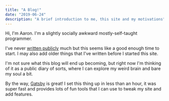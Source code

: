```yaml
---
title: "A Blog!"
date: "2019-06-24"
description: "A brief introduction to me, this site and my motivations"
---
```


Hi, I'm Aaron. I'm a slightly socially awkward mostly-self-taught programmer.

I've never [written publicly](https://medium.com/automation-generation/buying-and-selling-stocks-from-the-command-line-5b4dd5628078) much but this seems like a good enough time to start.
I may also add older things that I've written before I started this site.

I'm not sure what this blog will end up becoming, but right now I'm thinking of it as a public diary of sorts, 
where I can explore my weird brain and bare my soul a bit.

By the way, [Gatsby](https://www.gatsbyjs.org/) is great! I set this thing up in less than an hour,
it was super fast and provides lots of fun tools that I can use to tweak my site and add features.
